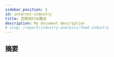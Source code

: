 ```yaml
---
sidebar_position: 3
id: internet-industry
title: 互联网行业概述
description: My document description
# slug: /report/industry-analysis/food-industry
---
```

## 摘要
